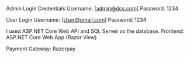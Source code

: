 Admin Login Credentials
Username: [admin@dcs.com]
Password: 1234

User Login
Username: [User@gmail.com]
Password: 1234

I used ASP.NET Core Web API and SQL Server as the database.
Frontend: ASP.NET Core Web App (Razor View)

Payment Gateway: Razorpay
